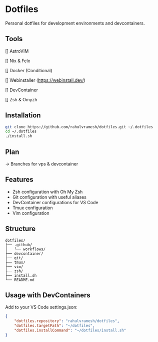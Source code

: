 # Dotfiles

Personal dotfiles for development environments and devcontainers.

## Tools
[] AstroVIM 

[] Nix & Felx 

[] Docker (Conditional) 

[] Webinstaller (https://webinstall.dev/) 

[] DevContainer 

[] Zsh & Omyzh

## Installation

```bash
git clone https://github.com/rahulvramesh/dotfiles.git ~/.dotfiles
cd ~/.dotfiles
./install.sh
```

## Plan
-> Branches for vps & devcontainer

## Features

- Zsh configuration with Oh My Zsh
- Git configuration with useful aliases
- DevContainer configurations for VS Code
- Tmux configuration
- Vim configuration

## Structure

```
dotfiles/
├── .github/
│   └── workflows/
├── devcontainer/
├── git/
├── tmux/
├── vim/
├── zsh/
├── install.sh
└── README.md
```

## Usage with DevContainers

Add to your VS Code settings.json:
```json
{
    "dotfiles.repository": "rahulvramesh/dotfiles",
    "dotfiles.targetPath": "~/dotfiles",
    "dotfiles.installCommand": "~/dotfiles/install.sh"
}
```
